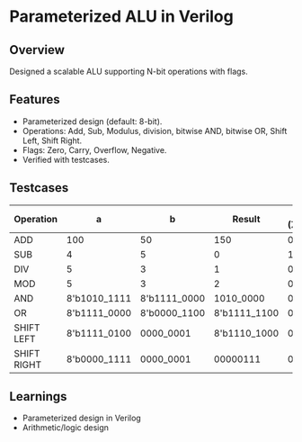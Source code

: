 # Parameterized ALU in Verilog

## Overview
Designed a scalable ALU supporting N-bit operations with flags.

## Features
- Parameterized design (default: 8-bit).
- Operations: Add, Sub, Modulus, division, bitwise AND, bitwise OR, Shift Left, Shift Right.
- Flags: Zero, Carry, Overflow, Negative.
- Verified with testcases.
## Testcases

| Operation  |  a      |  b      | Result | Flags (Z,C,V,N) |
|------------|---------|---------|--------|----------------|
| ADD        | 100       | 50       | 150      | 0,0,0,0        |
| SUB        | 4      | 5       | 0      | 1,0,0,0        |
| DIV        | 5      | 3      |       1   |       0,0,0,0          |
| MOD          |5       |3     |   2       | 0,0,0,0 |
| AND        | 8'b1010_1111   |   8'b1111_0000  |   1010_0000 |0,0,0,1         |
| OR         | 8'b1111_0000  | 8'b0000_1100  | 8'b1111_1100 | 0,0,0,1        |
| SHIFT LEFT | 8'b1111_0100  | 0000_0001       | 8'b1110_1000 | 0,0,0,1       |
|SHIFT RIGHT | 8'b0000_1111   | 0000_0001   | 00000111 |0,0,0,0 | 

## Learnings
- Parameterized design in Verilog
- Arithmetic/logic design









